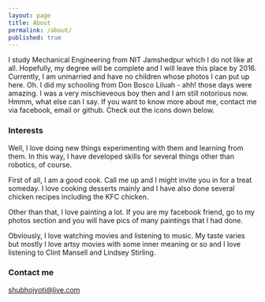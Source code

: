 ```yaml
---
layout: page
title: About
permalink: /about/
published: true
---
```



I study Mechanical Engineering from NIT Jamshedpur which I do not like at all. Hopefully, my degree will be complete and I will leave this place by 2016. Currently, I am unmarried and have no children whose photos I can put up here. 
Oh. I did my schooling from Don Bosco Liluah - ahh! those days were amazing. I was a very mischieveous boy then and I am still notorious now. Hmmm, what else can I say. If you want to know more about me, contact me via facebook, email or github. Check out the icons down below.

### Interests
Well, I love doing new things experimenting with them and learning from them. In this way, I have developed skills for several things other than robotics, of course.

First of all, I am a good cook. Call me up and I might invite you in for a treat someday. I love cooking desserts mainly and I have also done several chicken recipes including the KFC chicken.

Other than that, I love painting a lot. If you are my facebook friend, go to my photos section and you will have pics of many paintings that I had done.

Obviously, I love watching movies and listening to music. My taste varies but mostly I love artsy movies with some inner meaning or so and I love listening to Clint Mansell and Lindsey Stirling.


### Contact me

[shubhojyoti@live.com](mailto:shubho.important@gmail.com)
